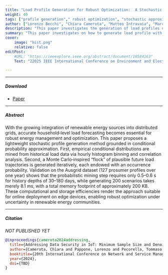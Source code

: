 ```yaml
---
title: "Load Profile Generation for Robust Optimization:  A Stochastic Approach Based on Conditional Probability Approximation" 
weight: 40
tags: ["profile generation"," robust optimization", "stochastic approximation"]
author: ["Lorenzo Becchi", "Chiara Camerota", "Matteo Intravaia", "Marco Bindi", "Antonio Luchetta" , "Tommaso Pecorella"]
description: "This paper investigates the generation of load profiles using a stochastic approach, focusing on creating robust estimations that rely solely on CPU resources. The methodology outlined emphasizes computational efficiency and is designed for practical implementation in resource-constrained environments. This work will be presented at the 2025 IEEE International Conference on Environment and Electrical Engineering and the 2025 IEEE Industrial and Commercial Power Systems Europe (EEEIC / I&CPS Europe), highlighting its relevance in the context of renewable energy management and optimization." 
summary: "This paper investigates on how to generate load profile with stochastic approach." 
cover:
    image: "hist.png"
    relative: false
editPost:
    #URL: "https://ieeexplore.ieee.org/abstract/document/10584163"
    Text: "22025 IEEE International Conference on Environment and Electrical Engineering and 2025 IEEE Industrial and Commercial Power Systems Europe (EEEIC / I&CPS Europe)"

---
```


---

##### Download

+ [Paper](Load.pdf)

---

##### Abstract
With the growing integration of renewable energy sources into distributed grids, accurate household‐level load forecasting becomes essential for robust energy management and optimization. This paper proposes a lightweight stochastic profile generation method grounded in conditional probability approximation. First, empirical conditional distributions are mined from historical load data via hourly histogram binning and correlation analysis. Second, a Monte Carlo‐inspired “flock” of plausible future load trajectories is generated iteratively, each endowed with an occurrence probability. Validation on the Ausgrid dataset (127 prosumer profiles over one year) shows that the probabilistic mining step requires only 0.5–0.6 s for history depths of 30–180 days, while generating 200 scenarios takes merely 8.1 ms, with a total memory footprint of approximately 200 KB. These computational and storage efficiencies render the approach suitable for online deployment on edge devices, enabling robust optimization under uncertainty in renewable energy communities.

---


##### Citation

*NOT PUBLISHED YET*

```BibTeX
@inproceedings{camerota2024addressing,
  title={Addressing Data Security in IoT: Minimum Sample Size and Denoising Diffusion Models for Improved Malware Detection},
  author={Camerota, Chiara and Pappone, Lorenzo and Pecorella, Tommaso and Esposito, Flavio},
  booktitle={20th International Conference on Network and Service Management},
  year={2024},
  doi={TBD}
}
```

